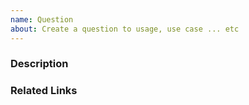 ```yaml
---
name: Question
about: Create a question to usage, use case ... etc
---
```


### Description

### Related Links
